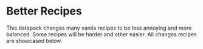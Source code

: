 # Better Recipes
This datapack changes many vanila recipes to be less annoying and more balanced. Some recipes will be harder and other easier.
All changes recipes are showcased below.
